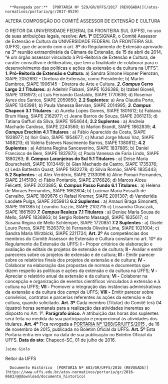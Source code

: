       **Revogada por:**  [PORTARIA Nº 529/GR/UFFS/2017 (REVOGADA)](/atos-normativos/portaria/gr/2017-0529) 

   ALTERA COMPOSIÇÃO DO COMITÊ ASSESSOR DE EXTENSÃO E CULTURA  

 O REITOR DA UNIVERSIDADE FEDERAL DA FRONTEIRA SUL (UFFS), no uso de suas atribuições legais, resolve:   **Art. 1º** DESIGNAR, o Comitê Assessor de Extensão e Cultura da UNIVERSIDADE FEDERAL DA FRONTEIRA SUL (UFFS), que de acordo com o art. 8º do Regulamento de Extensão aprovado na 3º reunião extraordinária da Câmara de Extensão, de 15 de abril de 2014, “é um órgão assessor vinculado à Pró-Reitoria de Extensão e Cultura, de caráter consultivo e deliberativo, que tem a finalidade de colaborar para o desenvolvimento das políticas e ações da extensão e da cultura na UFFS”. **1. Pró-Reitoria de Extensão e Cultura:**  a) Sandra Simone Hopner Pierozan, SIAPE 2052692 - Diretora de Extensão, como Presidente; b) Marlei Dambros, SIAPE 1906145 - Diretora de Arte e Cultura.  ***2. Campus* Cerro Largo**  **2.1 Titulares:**  a) Adelmir Fiabani, SIAPE 1626386; b) Izabel Gioveli, SIAPE 1318973; c) Luis Fernando Gastaldo, SIAPE 1770636; d) Rosemar Ayres dos Santos, SIAPE 2059850; **2.2 Suplentes:**  a) Ana Claudia Porto, SIAPE 1343981; b) Paula Vanessa Bervian, SIAPE 2014995;  ***3. Campus* Chapecó**  **3.1 Titulares** : a) Aurelia Lopes Gomes, SIAPE 1801612; b) Fabiana Brum Haag, SIAPE 2162977; c) Jeane Barros de Souza, SIAPE 2061213; d) Tatiana Gaffuri da Silva, SIAPE 1954644; **3.2 Suplentes** : a) Andreia Machado Cardoso, SIAPE 2243560; b) Marlon Brandt, SIAPE 1862839;  ***4. Campus* Erechim**  **4.1 Titulares** : a) Fábio Aparecido da Costa, SIAPE 1928977; b) Iloir Gaio, SIAPE 1954677; c) Murad Jorge Mussi Vaz, SIAPE 1488213; d) Valéria Esteves Nascimento Barros, SIAPE 1380812; **4.2 Suplentes** : a) Adriana Regina Sanceverino, SIAPE 1837885; b) Daniel Francisco de Bem, SIAPE 1837873; c) Paula Vanessa de Faria Lindo, SIAPE 1880263;  ***5. Campus* Laranjeiras do Sul**  **5.1 Titulares** : a) Deise Maria Bourscheidt, SIAPE 1013449; b) Gian Machado de Castro, SIAPE 1735376; c) Leda Battestin Quast, SIAPE 1932278; d) Silvia Romão, SIAPE 1835443; **5.2 Suplentes** : a) Alex Verdério, SIAPE 2133096 b) Aline Pomari Fernandes, SIAPE 2145190; c) Fábio Pontarolo, SIAPE 2176826; d) Marcos Alceu Felicetti, SIAPE 2023885;  ***6. Campus* Passo Fundo**  **6.1 Titulares** : a) Helena de Moraes Fernandes, SIAPE 1662804; b) Lucimar Maria Fossatti de Carvalho, SIAPE 1809676 c) Rafael Kremer, SIAPE 2091307; d) Vanderléia Laodete Pulga, SIAPE 2059813 **6.2 Suplentes** : a) Amauri Braga Simonetti, SIAPE 1161385 b) Leandro Tuzzin, SIAPE 2102715 c) Lissandra Glusczak, SIAPE 1661509  ***7. Campus* Realeza**  **7.1 Titulares** : a) Denise Maria Sousa de Mello, SIAPE 1836963; b) Sergio Roberto Massagli, SIAPE 1835617; c) Susana Regina de Mello Schlemper, SIAPE 1720851 **7.2 Suplentes** : a) Gisele Louro Peres, SIAPE 1526379; b) Fernanda Oliveira Lima, SIAPE 1021004; c) Sandra Maria Wirzbicki, SIAPE 2211724;   **Art. 2º** As competências dos membros do Comitê Assessor de Extensão e Cultura constam no art. 10º do Regulamento de Extensão da UFFS: **I -** Propor critérios de elaboração e avaliação de editais de projetos de extensão e de cultura; **II -** Avaliar e emitir pareceres sobre os projetos de extensão e de cultura; **III -** Emitir parecer sobre os relatórios finais dos projetos de extensão e de cultura; **IV -** Colaborar na elaboração das propostas de normas e documentos que dizem respeito às políticas e ações da extensão e da cultura na UFFS; **V -** Apreciar o relatório anual da extensão e da cultura; **VI -** Colaborar na concepção e organização de eventos científicos vinculados à extensão e à cultura na UFFS; **VII -** Promover a integração das instâncias administrativas da extensão e da cultura dos *campi* da UFFS; **VIII -** Emitir parecer sobre convênios, contratos e parcerias referentes às ações da extensão e da cultura, quando solicitado.   **Art. 3º** Cada membro (Titular) do Comitê terá 04 (quatro) horas semanais para a realização das atividades inerentes ao disposto no Art. 1º. **Parágrafo único.** A atribuição das horas dos suplentes será feita na medida da sua participação e proporcional às atividades dos titulares.   **Art. 4º** Fica revogada a [PORTARIA Nº 1268/GR/UFFS/2015](https://www.uffs.edu.br/atos-normativos/portaria/gr/2015-1268)  , de 16 de novembro de 2015, publicada no Boletim Oficial da UFFS.   **Art. 5º** Esta Portaria entra em vigor na data de sua publicação no Boletim Oficial da UFFS.      **Data do ato:** Chapecó-SC, 01 de julho de 2016.   
 

    Jaime Giolo   
 Reitor da UFFS 

      Documento Histórico  [PORTARIA Nº 683/GR/UFFS/2016 (REVOGADA)](https://www.uffs.edu.br/atos-normativos/portaria/gr/2016-0683/@@download/documento_historico)     
      